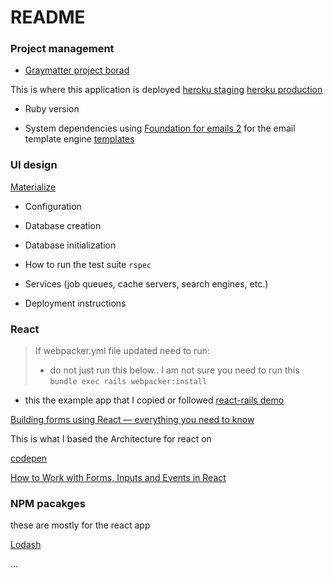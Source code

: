 # README

### Project management

- [Graymatter project borad](https://github.com/GrayMatterDashboard/graymatter/projects/1)

This is where this application is deployed
[heroku staging](https://staging-graymatter.herokuapp.com/login)
[heroku production](https://prod-graymatter.herokuapp.com/login)

- Ruby version

- System dependencies
  using [Foundation for emails 2](https://foundation.zurb.com/emails.html) for the email template engine
  [templates](https://foundation.zurb.com/templates.html)

### UI design

[Materialize](https://materializecss.com/)

- Configuration

- Database creation

- Database initialization

- How to run the test suite
  `rspec`

* Services (job queues, cache servers, search engines, etc.)

* Deployment instructions

### React

> If webpacker.yml file updated need to run:
>
> - do not just run this below.. I am not sure you need to run this
>   `bundle exec rails webpacker:install`

- this the example app that I copied or followed
  [react-rails demo](https://github.com/BookOfGreg/react-rails-example-app)

[Building forms using React — everything you need to know](https://www.codementor.io/blizzerand/building-forms-using-react-everything-you-need-to-know-iz3eyoq4y)

This is what I based the Architecture for react on

[codepen](https://codesandbox.io/embed/x8omy0p9z)

[How to Work with Forms, Inputs and Events in React](https://medium.com/capital-one-tech/how-to-work-with-forms-inputs-and-events-in-react-c337171b923b)

### NPM pacakges

these are mostly for the react app

[Lodash](https://lodash.com/docs/4.17.11)

...
